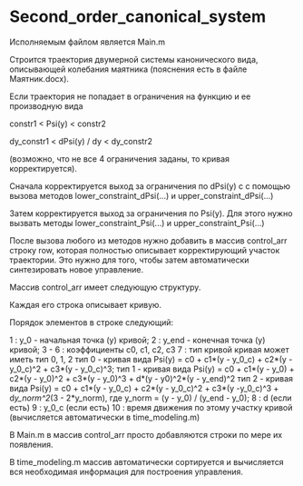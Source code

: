 # Second_order_canonical_system

Исполняемым файлом является Main.m

Строится траектория двумерной системы канонического вида, описывающей колебания маятника (пояснения есть в файле
Маятник.docx).

Если траектория не попадает в ограничения на функцию и ее производную вида

constr1 < Psi(y) < constr2

dy_constr1 < dPsi(y) / dy < dy_constr2

(возможно, что не все 4 ограничения заданы, то кривая корректируется).

Сначала корректируется выход за ограничения по dPsi(y) c с помощью вызова методов lower_constraint_dPsi(...)
и upper_constraint_dPsi(...)

Затем корректируется выход за ограничения по Psi(y). Для этого нужно вызвать методы lower_constraint_Psi(...)
и upper_constraint_Psi(...)

После вызова любого из методов нужно добавить в массив control_arr строку row, которая полностью описывает 
корректирующий участок траектории. Это нужно для того, чтобы затем автоматически синтезировать новое управление.

Массив control_arr имеет следующую структуру.

Каждая его строка описывает кривую.

Порядок элементов в строке следующий:

1 : y_0 - начальная точка (y) кривой;
2 : y_end - конечная точка (у) кривой;
3 - 6 : коэффициенты c0, c1, c2, c3
7 : тип кривой
кривая может иметь тип 0, 1, 2
тип 0 - кривая вида Psi(y) = c0 + c1*(y - y_0_c) + c2*(y - y_0_c)^2 + c3*(y - y_0_c)^3;
тип 1 - кривая вида Psi(y) = c0 + c1*(y - y_0) + c2*(y - y_0)^2 + c3*(y - y_0)^3 + d*(y - y0)^2*(y - y_end)^2
тип 2 - кривая вида Psi(y) = c0 + c1*(y - y_0_c) + c2*(y - y_0_c)^2 + c3*(y -y_0_c)^3 + d*y_norm^2*(3 - 2*y_norm), 
где y_norm = (y - y_0) / (y_end - y_0);
8 : d (если есть)
9 : y_0_c (если есть)
10 : время движения по этому участку кривой (вычисляется автоматически в time_modeling.m)

В Main.m в массив control_arr просто добавляются строки по мере их появления.

В time_modeling.m массив автоматически сортируется и вычисляется вся необходимая
информация для построения управления.
